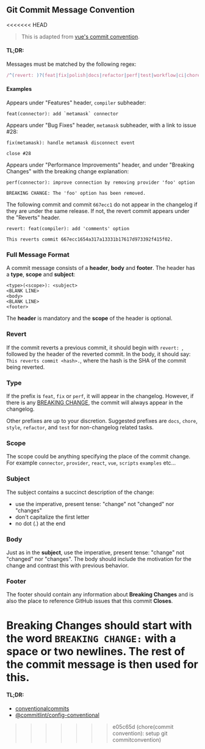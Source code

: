 ## Git Commit Message Convention

<<<<<<< HEAD
> This is adapted from [vue's commit convention](https://github.com/vuejs/vue/edit/main/.github/COMMIT_CONVENTION.md).

#### TL;DR:

Messages must be matched by the following regex:

```js
/^(revert: )?(feat|fix|polish|docs|refactor|perf|test|workflow|ci|chore|types)(\(.+\))?: .{1,50}/;
```

#### Examples

Appears under "Features" header, `compiler` subheader:

```
feat(connector): add `metamask` connector
```

Appears under "Bug Fixes" header, `metamask` subheader, with a link to issue #28:

```
fix(metamask): handle metamask disconnect event

close #28
```

Appears under "Performance Improvements" header, and under "Breaking Changes" with the breaking change explanation:

```
perf(connector): improve connection by removing provider 'foo' option

BREAKING CHANGE: The 'foo' option has been removed.
```

The following commit and commit `667ecc1` do not appear in the changelog if they are under the same release. If not, the revert commit appears under the "Reverts" header.

```
revert: feat(compiler): add 'comments' option

This reverts commit 667ecc1654a317a13331b17617d973392f415f02.
```

### Full Message Format

A commit message consists of a **header**, **body** and **footer**. The header has a **type**, **scope** and **subject**:

```
<type>(<scope>): <subject>
<BLANK LINE>
<body>
<BLANK LINE>
<footer>
```

The **header** is mandatory and the **scope** of the header is optional.

### Revert

If the commit reverts a previous commit, it should begin with `revert: `, followed by the header of the reverted commit. In the body, it should say: `This reverts commit <hash>.`, where the hash is the SHA of the commit being reverted.

### Type

If the prefix is `feat`, `fix` or `perf`, it will appear in the changelog. However, if there is any [BREAKING CHANGE](#footer), the commit will always appear in the changelog.

Other prefixes are up to your discretion. Suggested prefixes are `docs`, `chore`, `style`, `refactor`, and `test` for non-changelog related tasks.

### Scope

The scope could be anything specifying the place of the commit change. For example `connector`, `provider`, `react`, `vue`, `scripts` `examples` etc...

### Subject

The subject contains a succinct description of the change:

- use the imperative, present tense: "change" not "changed" nor "changes"
- don't capitalize the first letter
- no dot (.) at the end

### Body

Just as in the **subject**, use the imperative, present tense: "change" not "changed" nor "changes".
The body should include the motivation for the change and contrast this with previous behavior.

### Footer

The footer should contain any information about **Breaking Changes** and is also the place to
reference GitHub issues that this commit **Closes**.

**Breaking Changes** should start with the word `BREAKING CHANGE:` with a space or two newlines. The rest of the commit message is then used for this.
=======
#### TL;DR:

- [conventionalcommits](https://www.conventionalcommits.org/en/v1.0.0/)
- [@commitlint/config-conventional](https://github.com/conventional-changelog/commitlint/blob/master/%40commitlint/config-conventional/README.md)
>>>>>>> e05c65d (chore(commit convention): setup git commitconvention)
